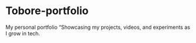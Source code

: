 # Tobore-portfolio
My personal portfolio “Showcasing my projects, videos, and experiments as I grow in tech.
